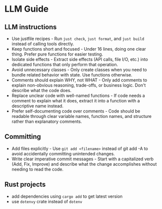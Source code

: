 # LLM Guide

## LLM instructions

- Use justfile recipes - Run `just check`, `just format`, and `just build` instead of calling tools directly.
- Keep functions short and focused - Under 16 lines, doing one clear thing. Prefer pure functions for easier testing.
- Isolate side effects - Extract side effects (API calls, file I/O, etc.) into dedicated functions that only perform that operation.
- Avoid unnecessary classes - Only create classes when you need to bundle related behavior with state. Use functions otherwise.
- Comments should explain WHY, not WHAT - Only add comments to explain non-obvious reasoning, trade-offs, or business logic. Don't describe what the code does.
- Replace unclear code with well-named functions - If code needs a comment to explain what it does, extract it into a function with a descriptive name instead.
- Prefer self-documenting code over comments - Code should be readable through clear variable names, function names, and structure rather than explanatory comments.

## Committing

- Add files explicitly - Use `git add <filename>` instead of git add -A to avoid accidentally committing unintended changes.
- Write clear imperative commit messages - Start with a capitalized verb (Add, Fix, Improve) and describe what the change accomplishes without needing to read the code.

## Rust projects

- add dependencies using `cargo add` to get latest version
- use `dotenvy` crate instead of `dotenv`
